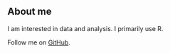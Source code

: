 ## About me

I am interested in data and analysis. I primarily use R.

Follow me on [GitHub](https://github.com/James-Arnold).
